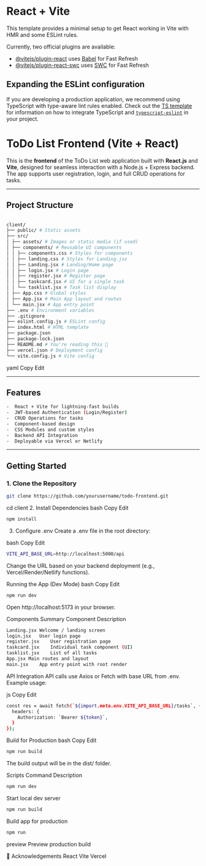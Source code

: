 # React + Vite

This template provides a minimal setup to get React working in Vite with HMR and some ESLint rules.

Currently, two official plugins are available:

- [@vitejs/plugin-react](https://github.com/vitejs/vite-plugin-react/blob/main/packages/plugin-react) uses [Babel](https://babeljs.io/) for Fast Refresh
- [@vitejs/plugin-react-swc](https://github.com/vitejs/vite-plugin-react/blob/main/packages/plugin-react-swc) uses [SWC](https://swc.rs/) for Fast Refresh

## Expanding the ESLint configuration

If you are developing a production application, we recommend using TypeScript with type-aware lint rules enabled. Check out the [TS template](https://github.com/vitejs/vite/tree/main/packages/create-vite/template-react-ts) for information on how to integrate TypeScript and [`typescript-eslint`](https://typescript-eslint.io) in your project.


#  ToDo List Frontend (Vite + React)

This is the **frontend** of the ToDo List web application built with **React.js** and **Vite**, designed for seamless interaction with a Node.js + Express backend. The app supports user registration, login, and full CRUD operations for tasks.

---

##  Project Structure
```bash

client/
├── public/ # Static assets
├── src/
│ ├── assets/ # Images or static media (if used)
│ ├── components/ # Reusable UI components
│ │ ├── components.css # Styles for components
│ │ ├── landing.css # Styles for Landing.jsx
│ │ ├── Landing.jsx # Landing/Home page
│ │ ├── login.jsx # Login page
│ │ ├── register.jsx # Register page
│ │ ├── taskcard.jsx # UI for a single task
│ │ └── tasklist.jsx # Task list display
│ ├── App.css # Global styles
│ ├── App.jsx # Main App layout and routes
│ └── main.jsx # App entry point
├── .env # Environment variables
├── .gitignore
├── eslint.config.js # ESLint config
├── index.html # HTML template
├── package.json
├── package-lock.json
├── README.md # You're reading this 🙂
├── vercel.json # Deployment config
└── vite.config.js # Vite config
```
yaml
Copy
Edit

---

##  Features
```bash
-  React + Vite for lightning-fast builds
-  JWT-based Authentication (Login/Register)
-  CRUD Operations for tasks
-  Component-based design
-  CSS Modules and custom styles
-  Backend API Integration
-  Deployable via Vercel or Netlify
```
---

##  Getting Started

### 1. Clone the Repository

```bash
git clone https://github.com/yourusername/todo-frontend.git
```
cd client
2. Install Dependencies
bash
Copy
Edit
```bash
npm install
```
3. Configure .env
Create a .env file in the root directory:

bash
Copy
Edit
```bash
VITE_API_BASE_URL=http://localhost:5000/api
```
Change the URL based on your backend deployment (e.g., Vercel/Render/Netlify functions).

Running the App (Dev Mode)
bash
Copy
Edit
```bash
npm run dev
```
Open http://localhost:5173 in your browser.

Components Summary
Component	Description
```bash
Landing.jsx	Welcome / landing screen
login.jsx	User login page
register.jsx	User registration page
taskcard.jsx	Individual task component (UI)
tasklist.jsx	List of all tasks
App.jsx	Main routes and layout
main.jsx	App entry point with root render
```

API Integration
API calls use Axios or Fetch with base URL from .env. Example usage:

js
Copy
Edit
```bash
const res = await fetch(`${import.meta.env.VITE_API_BASE_URL}/tasks`, {
  headers: {
    Authorization: `Bearer ${token}`,
  }
});
```
Build for Production
bash
Copy
Edit
```bash
npm run build
```
The build output will be in the dist/ folder.

Scripts
Command	Description
```bash
npm run dev
```
Start local dev server
```bash
npm run build
```
Build app for production
```bash
npm run
```
preview	Preview production build

🙌 Acknowledgements
React
Vite
Vercel
